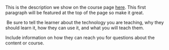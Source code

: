 This is the description we show on the course page [here](https://lab.github.com/EloquentAnalogist44/mommabearz-and-dylanbearz-adventure). This first paragraph will be featured at the top of the page so make it great.
​

​
Be sure to tell the learner about the technology you are teaching, why they should learn it, how they can use it, and what you will teach them.
​


Include information on how they can reach you for questions about the content or course. 